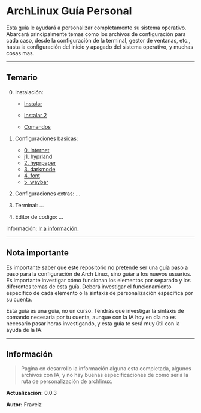 # ArchLinux Guía Personal


Esta guía le ayudará a personalizar completamente su sistema operativo. Abarcará principalmente temas como los archivos de configuración para cada caso, desde la configuración de la terminal, gestor de ventanas, etc., hasta la configuración del inicio y apagado del sistema operativo, y muchas cosas mas.

---

## Temario 

0. Instalación: 
    * [Instalar](./_instalar.md)

    * [Instalar 2](./0.Install/1.install.md)

    * [Comandos](./0.Install/2.commands.md)

1. Configuraciones basicas: 
    * [0. Internet](./1.basicSettings/0.internet.md) 
    * j[1. hyprland](./1.basicSettings/1.hyprland.md) 
    * [2. hyprpaper](./1.basicSettings/2.hyprpaper.md) 
    * [3. darkmode](./1.basicSettings/3.darkMode.md) 
    * [4. font](./1.basicSettings/4.font.md) 
    * [5. waybar](./1.basicSettings/5.waybar.md) 

2. Configuraciones extras: ...

3. Terminal: ...

4. Editor de codigo: ...

información: [Ir a información.](#información)

---

## Nota importante

Es importante saber que este repositorio no pretende ser una guía paso a paso para la configuración de Arch Linux, sino guiar a los nuevos usuarios. Es importante investigar cómo funcionan los elementos por separado y los diferentes temas de esta guía. Deberá investigar el funcionamiento específico de cada elemento o la sintaxis de personalización específica por su cuenta.

Esta guía es una guía, no un curso. Tendrás que investigar la sintaxis de comando necesaria por tu cuenta, aunque con la IA hoy en día no es necesario pasar horas investigando, y esta guía te será muy útil con la ayuda de la IA.

---

## Información

> Pagina en desarrollo la información alguna esta completada, algunos archivos con IA, y no hay buenas especificaciones de como seria la ruta de personalización de archlinux.

**Actualización:** 0.0.3

**Autor:** Fravelz

